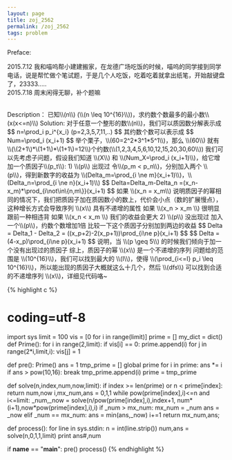 ```yaml
---
layout: page
title: zoj_2562
permalink: /zoj_2562
tags: problem
---
```


<script type="text/javascript" src="http://cdn.mathjax.org/mathjax/latest/MathJax.js?config=default"></script>

Preface:

2015.7.12 我和喵呜帮小建建搬家，在龙德广场吃饭的时候，喵呜的同学接到同学电话，说是帮忙做个笔试题，于是几个人吃饭，吃着吃着就拿出纸笔，开始敲键盘了，23333.....   
2015.7.18 周末闲得无聊，补个题嘛

<br>
Description：
已知\\(n\\) (\\(n \leq 10^{16}\\))，求约数个数最多的最小数\\(x(x<=n)\\)
Solution:
对于任意一个整形的数\\(n\\)，我们可以质因数分解表示成   
$$
n=\prod_i p_i^{x_i} (p=2,3,5,7,11,..)
$$
其约数个数可以表示成   
$$
    Num=\prod_i (x_i+1)
$$
举个栗子，\\(60=2^2*3^1*5^1\\)，那么 \\(60\\) 就有 \\(\(2+1\)*\(1+1\)*\(1+1\)=12\\)个约数(\\(1,2,3,4,5,6,10,12,15,20,30,60\\))   
我们可以先考虑子问题，假设我们知道 \\(X\\) 和 \\(Num_X=\prod_i (x_i+1)\\)，给它增加一个质因子\\(p_t\\):
1) \\(p\\) 出现过
    令\\(p_m < p_n\\)，分别加入两个 \\(p\\)，得到新数字的收益为 \\(Delta_m=\prod_{i \ne m}(x_i+1)\\)，\\(Delta_n=\prod_{i \ne n}(x_i+1)\\)
$$
    Delta=Delta_m-Delta_n
    =(x_n-x_m)*\prod_{i\not\in\{n,m\}}(x_i+1)
$$
如果 \\(x_n = x_m\\) 说明质因子的幂相同的情况下，我们把质因子加在质因数小的数上，代价会小点（数的扩展慢点），这种增长方式会导致序列 \\(x\\) 具有不递增的属性   
如果 \\(x_n > x_m \\) 很明显跟前一种相违背   
如果 \\(x_n < x_m \\) 我们的收益会更大
2) \\(p\\) 没出现过
加入一个\\(p\\)，约数个数增加1倍   
比较一下这个质因子分别加到两边的收益
$$
Delta = Delta_1 - Delta_2 = ((x_p+2)-2(x_p+1))\prod_{i\ne p}(x_i+1)
$$
$$
Delta = (4-x_p)\prod_{i\ne p}(x_i+1)
$$
说明，当 \\(p \geq 5\\) 的时候我们倾向于加一个没有出现过的质因子   
综上，质因子的幂 \\(x\\) 是一个不递增的序列    
问题给的范围是 \\(10^{16}\\)，我们可以找到最大的 \\(I\\)，使得 \\(\prod_{i<=I} p_i \leq 10^{16}\\)，所以能出现的质因子大概就这么十几个，然后 \\(dfs\\) 可以找到合适的不递增序列 \\(x\\)，详细见代码咯~   

{% highlight c %}
# coding=utf-8
import sys
limit = 100
vis = [0 for i in range(limit)]
prime = []
my_dict = dict()
def Prime():
	for i in range(2,limit):
		if vis[i] == 0:
			prime.append(i)
			for j in range(2*i,limit,i):
				vis[j] = 1

def pre():
	Prime()
	ans = 1
	tmp_prime = []
	global prime
	for i in prime:
		ans *= i
		if ans > pow(10,16):
			break
		tmp_prime.append(i)
	prime = tmp_prime

def solve(n,index,num,now,limit):
	if index >= len(prime) or n < prime[index]:
		return num,now
	i,mx_num,ans = 0,1,1
	while pow(prime[index],i)<=n and i<=limit:
		_num,_now = solve(n/pow(prime[index],i),index+1,
			num*(i+1),now*pow(prime[index],i),i)
		if _num > mx_num:
			mx_num = _num
			ans = _now
		elif _num == mx_num:
			ans = min(ans,_now)
		i+=1
	return mx_num,ans;

def process():
	for line in sys.stdin:
		n = int(line.strip())
		num,ans = solve(n,0,1,1,limit)
		print ans#,num

if __name__ == "__main__":
	pre()
	process()
{% endhighlight %}
